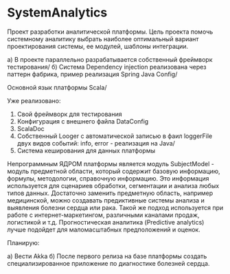 # SystemAnalytics

Проект разработки аналитической платформы. Цель проекта помочь системному аналитику
 выбрать наиболее оптимальный вариант проектирования системы, ее модулей, шаблоны интеграции.
 
а) В проекте параллельно разрабатывается собственный фреймворк тестирования/
б) Система Dependency injection реализована через паттерн фабрика, пример реализация Spring Java Config/

Основной язык платформы Scala/

Уже реализовано:

1. Свой фреймворк для тестирования
2. Конфигурация с внешнего файла DataConfig
3. ScalaDoc
4. Собственный Looger  с автоматической записью в фаил loggerFile двух видов событий: info, error - реализация на Java/
5. Система кеширования для данных платформы

Непрограммным ЯДРОМ платформы является модуль SubjectModel - модуль предметной области, который содержит базовую информацию, формулы, методологии, справочную информацию. 
Это информация используется для сценариев обработки, сегментации и анализа любых типов данных.
Достаточно заменить предметную область, например медицинской, можно создавать предиктивные системы анализа и выявления болезни сердца или рака. 
Такой же подход используется при работе с интернет-маркетингом, различными каналами продаж, логистикой и т.д.
Прогностическая аналитика (Predictive analytics) лучше подойдет для маломасштабных предположений и оценок. 
 


Планирую:

а) Вести Akka
б) После первого релиза на базе платформы создать специализированное приложение по диагностике болезней сердца.

